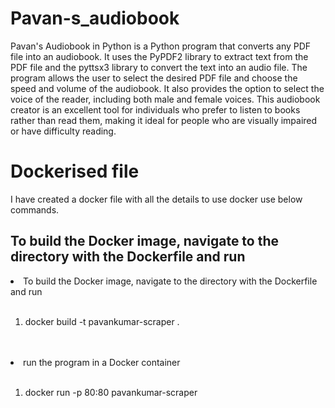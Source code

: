 # Pavan-s_audiobook

Pavan's Audiobook in Python is a Python program that converts any PDF file into an audiobook. It uses the PyPDF2 library to extract text from the PDF file and the pyttsx3 library to convert the text into an audio file. The program allows the user to select the desired PDF file and choose the speed and volume of the audiobook. It also provides the option to select the voice of the reader, including both male and female voices. This audiobook creator is an excellent tool for individuals who prefer to listen to books rather than read them, making it ideal for people who are visually impaired or have difficulty reading.


# Dockerised file

I have created a docker file with all the details to use docker use below commands.


<h2> To build the Docker image, navigate to the directory with the Dockerfile and run </h2>

<li>To build the Docker image, navigate to the directory with the Dockerfile and run </li>

<ol>
  <br>
  <li>docker build -t pavankumar-scraper . </li>
</ol>
<br>
<br>

<li>  run the program in a Docker container </li>

<ol>
  <br>
  <li>docker run -p 80:80 pavankumar-scraper </li>
</ol>


